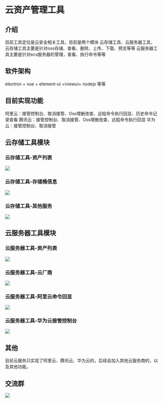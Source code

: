 # 云资产管理工具

## 介绍
目前工具定位是云安全相关工具，目前是两个模块
云存储工具、云服务器工具，
云存储工具主要是针对oss存储、查看、删除、上传、下载、预览等等
云服务器工具主要是针对ecs服务器的管理，查看、执行命令等等

## 软件架构
electron + vue + element-ui +iviewui+ nodejs 等等  

## 目前实现功能
阿里云：接管控制台、取消接管、Oss增删改查、远程命令执行回显、历史命令记录查看
腾讯云：接管控制台、取消接管、Oss增删改查、远程命令执行回显
华为云：接管控制台、取消接管

## 云存储工具模块
<h3>云存储工具-资产列表</h3>
<img src="info/mac-1.png">
<h3>云存储工具-存储桶信息</h3>
<img src="info/mac-1-1.png">
<h3>云存储工具-其他服务</h3>
<img src="info/mac-1-2.png">

## 云服务器工具模块
<h3>云服务器工具-资产列表</h3>
<img src="info/mac-2-1.png">
<h3>云服务器工具-云厂商</h3>
<img src="info/mac-2-2.png">
<h3>云服务器工具-阿里云命令回显</h3>
<img src="info/mac-2-3.png">
<h3>云服务器工具-华为云接管控制台</h3>
<img src="info/mac-3.png">


## 其他
目前云服务只实现了阿里云、腾讯云、华为云的，后续会加入其他云服务商的，以及其他功能。

## 交流群

<img src="info/wx_qun.JPG">




